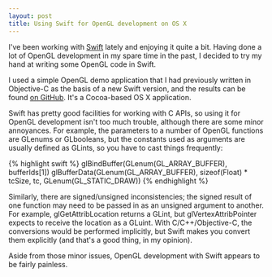 ```yaml
---
layout: post
title: Using Swift for OpenGL development on OS X
---
```

I've been working with [Swift](https://developer.apple.com/swift/) lately and enjoying it quite a bit. Having done a lot of OpenGL development in my spare time in the past, I decided to try my hand at writing some OpenGL code in Swift.

I used a simple OpenGL demo application that I had previously written in Objective-C as the basis of a new Swift version, and the results can be found [on GitHub](https://github.com/joshb/CocoaOpenGL-Swift). It's a Cocoa-based OS X application.

Swift has pretty good facilities for working with C APIs, so using it for OpenGL development isn't too much trouble, although there are some minor annoyances. For example, the parameters to a number of OpenGL functions are GLenums or GLbooleans, but the constants used as arguments are usually defined as GLints, so you have to cast things frequently:

{% highlight swift %}
glBindBuffer(GLenum(GL_ARRAY_BUFFER), bufferIds[1])
glBufferData(GLenum(GL_ARRAY_BUFFER), sizeof(Float) * tcSize, tc, GLenum(GL_STATIC_DRAW))
{% endhighlight %}

Similarly, there are signed/unsigned inconsistencies; the signed result of one function may need to be passed in as an unsigned argument to another. For example, glGetAttribLocation returns a GLint, but glVertexAttribPointer expects to receive the location as a GLuint. With C/C++/Objective-C, the conversions would be performed implicitly, but Swift makes you convert them explicitly (and that's a good thing, in my opinion).

Aside from those minor issues, OpenGL development with Swift appears to be fairly painless.
